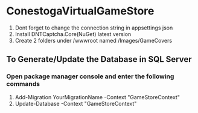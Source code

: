 # ConestogaVirtualGameStore
1. Dont forget to change the connection string in appsettings json
2. Install DNTCaptcha.Core(NuGet) latest version
3. Create 2 folders under /wwwroot named /Images/GameCovers
## To Generate/Update the Database in SQL Server
### Open package manager console and enter the following commands
1. Add-Migration YourMigrationName -Context "GameStoreContext"
2. Update-Database -Context "GameStoreContext"

